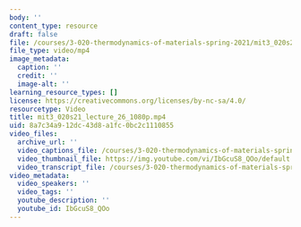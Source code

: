 ```yaml
---
body: ''
content_type: resource
draft: false
file: /courses/3-020-thermodynamics-of-materials-spring-2021/mit3_020s21_lecture_26_1080p_360p_16_9.mp4
file_type: video/mp4
image_metadata:
  caption: ''
  credit: ''
  image-alt: ''
learning_resource_types: []
license: https://creativecommons.org/licenses/by-nc-sa/4.0/
resourcetype: Video
title: mit3_020s21_lecture_26_1080p.mp4
uid: 8a7c34a9-12dc-43d8-a1fc-0bc2c1110855
video_files:
  archive_url: ''
  video_captions_file: /courses/3-020-thermodynamics-of-materials-spring-2021/1g6ljTqzRfD253WMxQgYQoox9AD2_5iwj_transcript.webvtt
  video_thumbnail_file: https://img.youtube.com/vi/IbGcuS8_QOo/default.jpg
  video_transcript_file: /courses/3-020-thermodynamics-of-materials-spring-2021/1g6ljTqzRfD253WMxQgYQoox9AD2_5iwj_transcript.pdf
video_metadata:
  video_speakers: ''
  video_tags: ''
  youtube_description: ''
  youtube_id: IbGcuS8_QOo
---
```

